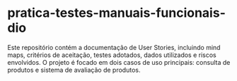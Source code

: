 # pratica-testes-manuais-funcionais-dio
Este repositório contém a documentação de User Stories, incluindo mind maps, critérios de aceitação, testes adotados, dados utilizados e riscos envolvidos. O projeto é focado em dois casos de uso principais: consulta de produtos e sistema de avaliação de produtos.
